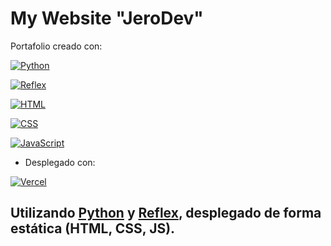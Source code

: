 # My Website "JeroDev"

Portafolio creado con:

[![Python](https://img.shields.io/badge/Python-3.11+-yellow?style=for-the-badge&logo=python&logoColor=white&labelColor=101010)](https://python.org)

[![Reflex](https://img.shields.io/badge/Reflex-0.4.9+-5646ED?style=for-the-badge&logo=reflex&logoColor=white&labelColor=101010)](https://reflex.dev)

[![HTML](https://img.shields.io/badge/HTML-orange?style=for-the-badge&logo=html5&logoColor=white&labelColor=101010)](https://developer.mozilla.org/es/docs/Web/HTML)

[![CSS](https://img.shields.io/badge/CSS-blue?style=for-the-badge&logo=css3&logoColor=white&labelColor=101010)](https://developer.mozilla.org/es/docs/Web/CSS)

[![JavaScript](https://img.shields.io/badge/JavaScript-yellow?style=for-the-badge&logo=javascript&logoColor=white&labelColor=101010)](https://developer.mozilla.org/es/docs/Web/JavaScript)

- Desplegado con:

[![Vercel](https://img.shields.io/badge/VERCEL-white?style=for-the-badge&logo=vercel&logoColor=white&labelColor=101010)](https://vercel.com/)

## Utilizando [Python](https://python.org) y [Reflex](https://reflex.dev), desplegado de forma estática (HTML, CSS, JS).
